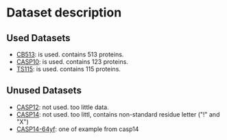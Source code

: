 # Dataset description

## Used Datasets

- [CB513](cb513+profile_split1.npy.gz): is used. contains 513 proteins.
- [CASP10](casp10.h5): is used. contains 123 proteins.
- [TS115](TS115.csv): is used. contains 115 proteins.

## Unused Datasets

- [CASP12](CASP12.csv): not used. too little data.
- [CASP14](CASP14_dataset.csv): not used. too littl, contains non-standard residue letter ("!" and "X")
- [CASP14-64yf](6y4f.cif.dssp): one of example from casp14
